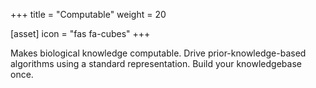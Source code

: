 +++
title = "Computable"
weight = 20

[asset]
  icon = "fas fa-cubes"
+++

Makes biological knowledge computable. Drive prior-knowledge-based algorithms using a standard representation. Build your knowledgebase once.
